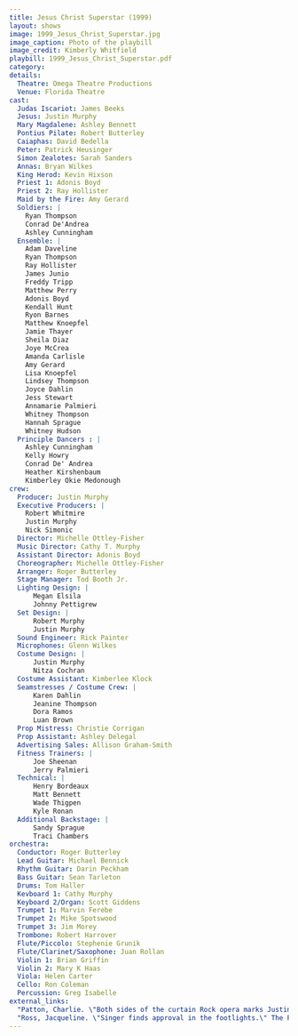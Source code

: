 ```yaml
---
title: Jesus Christ Superstar (1999)
layout: shows
image: 1999_Jesus_Christ_Superstar.jpg
image_caption: Photo of the playbill
image_credit: Kimberly Whitfield
playbill: 1999_Jesus_Christ_Superstar.pdf
category:
details:
  Theatre: Omega Theatre Productions
  Venue: Florida Theatre
cast:
  Judas Iscariot: James Beeks
  Jesus: Justin Murphy
  Mary Magdalene: Ashley Bennett
  Pontius Pilate: Robert Butterley
  Caiaphas: David Bedella
  Peter: Patrick Heusinger
  Simon Zealotes: Sarah Sanders
  Annas: Bryan Wilkes
  King Herod: Kevin Hixson
  Priest 1: Adonis Boyd
  Priest 2: Ray Hollister
  Maid by the Fire: Amy Gerard
  Soldiers: |
    Ryan Thompson
    Conrad De'Andrea
    Ashley Cunningham
  Ensemble: | 
    Adam Daveline
    Ryan Thompson
    Ray Hollister
    James Junio
    Freddy Tripp
    Matthew Perry
    Adonis Boyd
    Kendall Hunt
    Ryon Barnes
    Matthew Knoepfel
    Jamie Thayer
    Sheila Diaz
    Joye McCrea
    Amanda Carlisle
    Amy Gerard
    Lisa Knoepfel
    Lindsey Thompson
    Joyce Dahlin
    Jess Stewart
    Annamarie Palmieri
    Whitney Thompson
    Hannah Sprague
    Whitney Hudson
  Principle Dancers : |
    Ashley Cunningham
    Kelly Howry
    Conrad De' Andrea
    Heather Kirshenbaum
    Kimberley Okie Medonough
crew:
  Producer: Justin Murphy
  Executive Producers: |
    Robert Whitmire
    Justin Murphy
    Nick Simonic
  Director: Michelle Ottley-Fisher
  Music Director: Cathy T. Murphy
  Assistant Director: Adonis Boyd
  Choreographer: Michelle Ottley-Fisher
  Arranger: Roger Butterley
  Stage Manager: Tod Booth Jr.
  Lighting Design: |
      Megan Elsila
      Johnny Pettigrew
  Set Design: |
      Robert Murphy
      Justin Murphy
  Sound Engineer: Rick Painter
  Microphones: Glenn Wilkes
  Costume Design: |
      Justin Murphy
      Nitza Cochran
  Costume Assistant: Kimberlee Klock
  Seamstresses / Costume Crew: |
      Karen Dahlin
      Jeanine Thompson
      Dora Ramos
      Luan Brown
  Prop Mistress: Christie Corrigan
  Prop Assistant: Ashley Delegal
  Advertising Sales: Allison Graham-Smith
  Fitness Trainers: |
      Joe Sheenan
      Jerry Palmieri
  Technical: |
      Henry Bordeaux
      Matt Bennett
      Wade Thigpen
      Kyle Ronan
  Additional Backstage: |
      Sandy Sprague
      Traci Chambers
orchestra:
  Conductor: Roger Butterley
  Lead Guitar: Michael Bennick
  Rhythm Guitar: Darin Peckham
  Bass Guitar: Sean Tarleton
  Drums: Tom Haller
  Kevboard 1: Cathy Murphy
  Keyboard 2/Organ: Scott Giddens
  Trumpet 1: Marvin Ferebe
  Trumpet 2: Mike Spotswood
  Trumpet 3: Jim Morey
  Trombone: Robert Harrover
  Flute/Piccolo: Stephenie Grunik
  Flute/Clarinet/Saxophone: Juan Rollan
  Violin 1: Brian Griffin
  Violin 2: Mary K Haas
  Viola: Helen Carter
  Cello: Ron Coleman
  Percussion: Greg Isabelle
external_links:
  "Patton, Charlie. \"Both sides of the curtain Rock opera marks Justin Murphy's professional leap to actor, producer.\" The Florida Times-Union, City ed., sec. Lifestyle, 13 Aug. 1999, pp. E-1": /media/news/Both_sides_of_the_curtain_Rock_opera_marks_Justin__Florida_Times-Union_The_Jacksonville_FL___August_13_1999__pE-1.pdf
  "Ross, Jacqueline. \"Singer finds approval in the footlights.\" The Florida Times-Union, City ed., sec. Lifestyle, 13 Aug. 1999, pp. E-1.": \media\news\Singer_finds_approval_in_the_footlights__Florida_Times-Union_The_Jacksonville_FL___August_13_1999__pE-1.pdf
---
```

